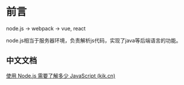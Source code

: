 # 前言

node.js -> webpack -> vue, react

node.js相当于服务器环境，负责解析js代码，实现了java等后端语言的功能。

## 中文文档

[使用 Node.js 需要了解多少 JavaScript (kik.cn)](http://kik.cn/learn/how-much-javascript-do-you-need-to-know-to-use-nodejs)
